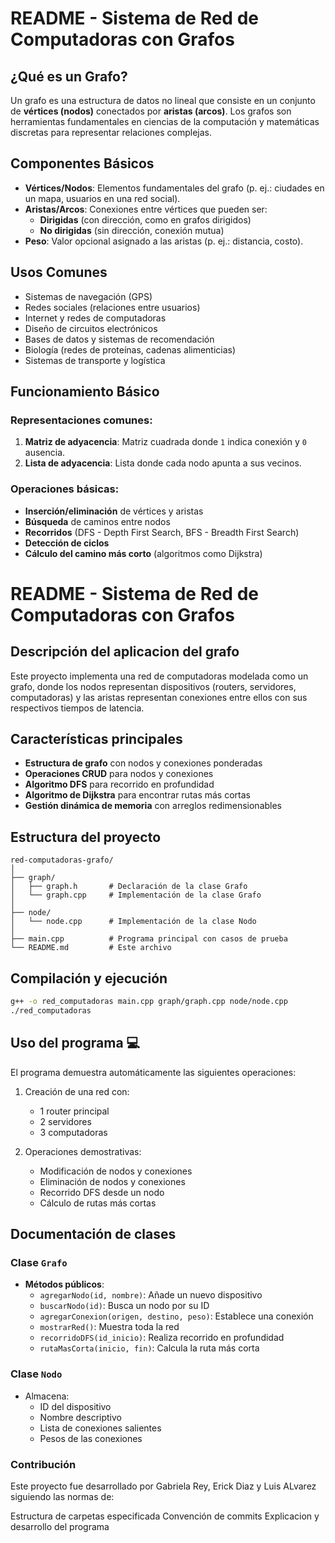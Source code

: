 # README - Sistema de Red de Computadoras con Grafos

## ¿Qué es un Grafo?

Un grafo es una estructura de datos no lineal que consiste en un conjunto de **vértices (nodos)** conectados por **aristas (arcos)**. Los grafos son herramientas fundamentales en ciencias de la computación y matemáticas discretas para representar relaciones complejas.

## Componentes Básicos

- **Vértices/Nodos**: Elementos fundamentales del grafo (p. ej.: ciudades en un mapa, usuarios en una red social).
- **Aristas/Arcos**: Conexiones entre vértices que pueden ser:
  - **Dirigidas** (con dirección, como en grafos dirigidos)
  - **No dirigidas** (sin dirección, conexión mutua)
- **Peso**: Valor opcional asignado a las aristas (p. ej.: distancia, costo).

## Usos Comunes

- Sistemas de navegación (GPS)
- Redes sociales (relaciones entre usuarios)
- Internet y redes de computadoras
- Diseño de circuitos electrónicos
- Bases de datos y sistemas de recomendación
- Biología (redes de proteínas, cadenas alimenticias)
- Sistemas de transporte y logística

## Funcionamiento Básico

### Representaciones comunes:

1. **Matriz de adyacencia**: Matriz cuadrada donde `1` indica conexión y `0` ausencia.
2. **Lista de adyacencia**: Lista donde cada nodo apunta a sus vecinos.

### Operaciones básicas:

- **Inserción/eliminación** de vértices y aristas
- **Búsqueda** de caminos entre nodos
- **Recorridos** (DFS - Depth First Search, BFS - Breadth First Search)
- **Detección de ciclos**
- **Cálculo del camino más corto** (algoritmos como Dijkstra)
# README - Sistema de Red de Computadoras con Grafos

## Descripción del aplicacion del grafo 
Este proyecto implementa una red de computadoras modelada como un grafo, donde los nodos representan dispositivos (routers, servidores, computadoras) y las aristas representan conexiones entre ellos con sus respectivos tiempos de latencia.

## Características principales 
- **Estructura de grafo** con nodos y conexiones ponderadas
- **Operaciones CRUD** para nodos y conexiones
- **Algoritmo DFS** para recorrido en profundidad
- **Algoritmo de Dijkstra** para encontrar rutas más cortas
- **Gestión dinámica de memoria** con arreglos redimensionables

## Estructura del proyecto 
```
red-computadoras-grafo/
│
├── graph/
│   ├── graph.h       # Declaración de la clase Grafo
│   └── graph.cpp     # Implementación de la clase Grafo
│
├── node/
│   └── node.cpp      # Implementación de la clase Nodo
│
├── main.cpp          # Programa principal con casos de prueba
└── README.md         # Este archivo
```

## Compilación y ejecución 
```bash
g++ -o red_computadoras main.cpp graph/graph.cpp node/node.cpp
./red_computadoras
```

## Uso del programa 💻
El programa demuestra automáticamente las siguientes operaciones:

1. Creación de una red con:
   - 1 router principal
   - 2 servidores
   - 3 computadoras

2. Operaciones demostrativas:
   - Modificación de nodos y conexiones
   - Eliminación de nodos y conexiones
   - Recorrido DFS desde un nodo
   - Cálculo de rutas más cortas

## Documentación de clases 

### Clase `Grafo`
- **Métodos públicos**:
  - `agregarNodo(id, nombre)`: Añade un nuevo dispositivo
  - `buscarNodo(id)`: Busca un nodo por su ID
  - `agregarConexion(origen, destino, peso)`: Establece una conexión
  - `mostrarRed()`: Muestra toda la red
  - `recorridoDFS(id_inicio)`: Realiza recorrido en profundidad
  - `rutaMasCorta(inicio, fin)`: Calcula la ruta más corta

### Clase `Nodo`
- Almacena:
  - ID del dispositivo
  - Nombre descriptivo
  - Lista de conexiones salientes
  - Pesos de las conexiones

### Contribución
Este proyecto fue desarrollado por Gabriela Rey, Erick Diaz y Luis ALvarez siguiendo las normas de:

Estructura de carpetas especificada
Convención de commits
Explicacion y desarrollo del programa
